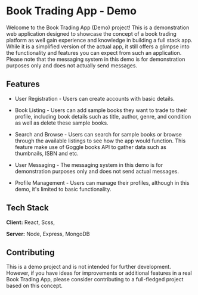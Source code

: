 
# Book Trading App - Demo

Welcome to the Book Trading App (Demo) project! This is a demonstration web application designed to showcase the concept of a book trading platform as well gain experience and knowledge in building a full stack app. While it is a simplified version of the actual app, it still offers a glimpse into the functionality and features you can expect from such an application. Please note that the messaging system in this demo is for demonstration purposes only and does not actually send messages.
## Features

- User Registration - Users can create accounts with basic details.

- Book Listing - Users can add sample books they want to trade to their profile, including book details such as title, author, genre, and condition as well as delete these sample books.

- Search and Browse - Users can search for sample books or browse through the available listings to see how the app would function. This feature make use of Goggle books API to gather data such as thumbnails, ISBN and etc.

- User Messaging - The messaging system in this demo is for demonstration purposes only and does not send actual messages.

- Profile Management - Users can manage their profiles, although in this demo, it's limited to basic functionality.



## Tech Stack

**Client:** React, Scss,

**Server:** Node, Express, MongoDB


## Contributing

This is a demo project and is not intended for further development. However, if you have ideas for improvements or additional features in a real Book Trading App, please consider contributing to a full-fledged project based on this concept.

